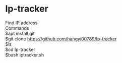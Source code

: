 # Ip-tracker
Find IP address<br>
Commands<br>
$apt install git<br>
$git clone https://github.com/hangyi00789/Ip-tracker<br>
$ls<br>
$cd Ip-tracker<br>
$bash iptracker.sh<br>
